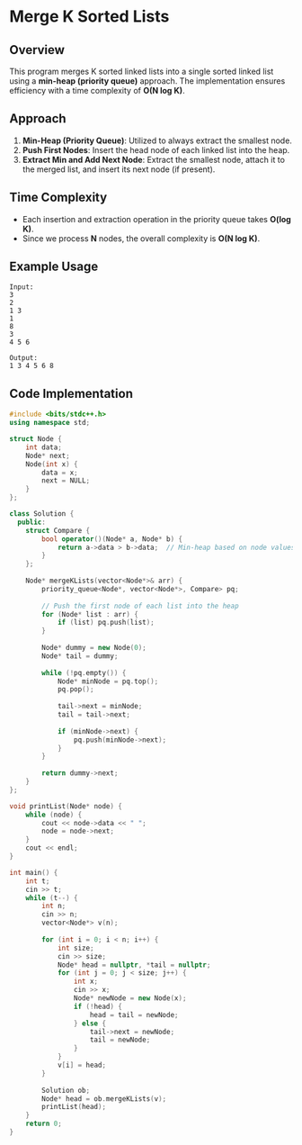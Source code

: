# Merge K Sorted Lists

## Overview
This program merges K sorted linked lists into a single sorted linked list using a **min-heap (priority queue)** approach. The implementation ensures efficiency with a time complexity of **O(N log K)**.

## Approach
1. **Min-Heap (Priority Queue)**: Utilized to always extract the smallest node.
2. **Push First Nodes**: Insert the head node of each linked list into the heap.
3. **Extract Min and Add Next Node**: Extract the smallest node, attach it to the merged list, and insert its next node (if present).

## Time Complexity
- Each insertion and extraction operation in the priority queue takes **O(log K)**.
- Since we process **N** nodes, the overall complexity is **O(N log K)**.

## Example Usage
```
Input:
3
2
1 3
1
8
3
4 5 6

Output:
1 3 4 5 6 8
```

## Code Implementation
```cpp
#include <bits/stdc++.h>
using namespace std;

struct Node {
    int data;
    Node* next;
    Node(int x) {
        data = x;
        next = NULL;
    }
};

class Solution {
  public:
    struct Compare {
        bool operator()(Node* a, Node* b) {
            return a->data > b->data;  // Min-heap based on node values
        }
    };
    
    Node* mergeKLists(vector<Node*>& arr) {
        priority_queue<Node*, vector<Node*>, Compare> pq;
        
        // Push the first node of each list into the heap
        for (Node* list : arr) {
            if (list) pq.push(list);
        }
        
        Node* dummy = new Node(0);
        Node* tail = dummy;
        
        while (!pq.empty()) {
            Node* minNode = pq.top();
            pq.pop();
            
            tail->next = minNode;
            tail = tail->next;
            
            if (minNode->next) {
                pq.push(minNode->next);
            }
        }
        
        return dummy->next;
    }
};

void printList(Node* node) {
    while (node) {
        cout << node->data << " ";
        node = node->next;
    }
    cout << endl;
}

int main() {
    int t;
    cin >> t;
    while (t--) {
        int n;
        cin >> n;
        vector<Node*> v(n);
        
        for (int i = 0; i < n; i++) {
            int size;
            cin >> size;
            Node* head = nullptr, *tail = nullptr;
            for (int j = 0; j < size; j++) {
                int x;
                cin >> x;
                Node* newNode = new Node(x);
                if (!head) {
                    head = tail = newNode;
                } else {
                    tail->next = newNode;
                    tail = newNode;
                }
            }
            v[i] = head;
        }
        
        Solution ob;
        Node* head = ob.mergeKLists(v);
        printList(head);
    }
    return 0;
}
```
